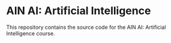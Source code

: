 # AIN AI: Artificial Intelligence

This repository contains the source code for the AIN AI: Artificial Intelligence course.